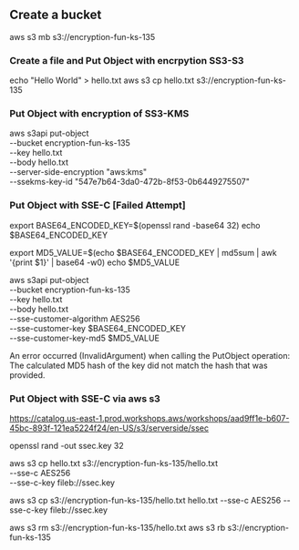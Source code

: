 ## Create a bucket

aws s3 mb s3://encryption-fun-ks-135

### Create a file and Put Object with encrpytion SS3-S3

echo "Hello World" > hello.txt
aws s3 cp hello.txt  s3://encryption-fun-ks-135

### Put Object with encryption of SS3-KMS

aws s3api put-object \
--bucket encryption-fun-ks-135 \
--key hello.txt \
--body hello.txt \
--server-side-encryption "aws:kms" \
--ssekms-key-id "547e7b64-3da0-472b-8f53-0b6449275507"

### Put Object with SSE-C [Failed Attempt]

export BASE64_ENCODED_KEY=$(openssl rand -base64 32)
echo  $BASE64_ENCODED_KEY

export MD5_VALUE=$(echo $BASE64_ENCODED_KEY | md5sum | awk '{print $1}' | base64 -w0)
echo  $MD5_VALUE

aws s3api put-object \
--bucket encryption-fun-ks-135 \
--key hello.txt \
--body hello.txt \
--sse-customer-algorithm AES256 \
--sse-customer-key $BASE64_ENCODED_KEY \
--sse-customer-key-md5 $MD5_VALUE

An error occurred (InvalidArgument) when calling the PutObject operation: The calculated MD5 hash of the key did not match the hash that was provided.

### Put Object with SSE-C via aws s3

https://catalog.us-east-1.prod.workshops.aws/workshops/aad9ff1e-b607-45bc-893f-121ea5224f24/en-US/s3/serverside/ssec


openssl rand -out ssec.key 32

aws s3 cp hello.txt s3://encryption-fun-ks-135/hello.txt \
--sse-c AES256 \
--sse-c-key fileb://ssec.key

aws s3 cp s3://encryption-fun-ks-135/hello.txt hello.txt --sse-c AES256 --sse-c-key fileb://ssec.key

aws s3 rm s3://encryption-fun-ks-135/hello.txt
aws s3 rb s3://encryption-fun-ks-135
